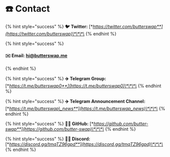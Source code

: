 # ☎️ Contact

{% hint style="success" %}
**🐦 Twitter:** [**https://twitter.com/butterswap**](https://twitter.com/butterswap)\*\*\*\*
{% endhint %}

{% hint style="success" %}
#### ✉️ Email: hi@butterswap.me
{% endhint %}

{% hint style="success" %}
**✈️ Telegram Group:** [**https://t.me/butterswap0**](https://t.me/butterswap0)\*\*\*\*
{% endhint %}

{% hint style="success" %}
**✈️ Telegram Announcement Channel:** [**https://t.me/butterswap\_news**](https://t.me/butterswap_news)\*\*\*\*
{% endhint %}

{% hint style="success" %}
**👨‍💻 GitHub:** [**https://github.com/butter-swap**](https://github.com/butter-swap)\*\*\*\*
{% endhint %}

{% hint style="success" %}
**👨‍💻 Discord:** [**https://discord.gg/tmqTZ96gpd**](https://discord.gg/tmqTZ96gpd)\*\*\*\*
{% endhint %}



